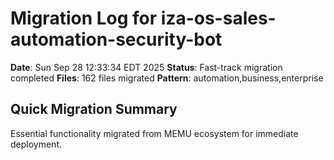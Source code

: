 # Migration Log for iza-os-sales-automation-security-bot

**Date**: Sun Sep 28 12:33:34 EDT 2025
**Status**: Fast-track migration completed
**Files**:      162 files migrated
**Pattern**: automation,business,enterprise

## Quick Migration Summary
Essential functionality migrated from MEMU ecosystem for immediate deployment.
